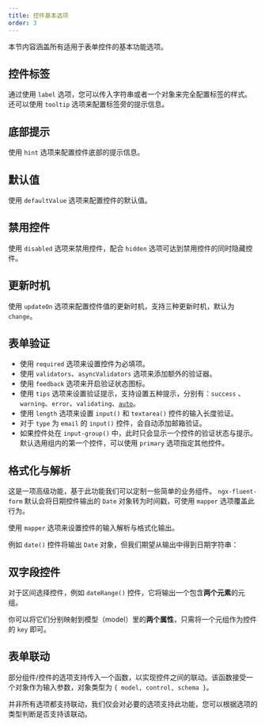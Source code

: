 ```yaml
---
title: 控件基本选项
order: 3
---
```


本节内容涵盖所有适用于表单控件的基本功能选项。

## 控件标签

通过使用 `label` 选项，您可以传入字符串或者一个对象来完全配置标签的样式。还可以使用 `tooltip` 选项来配置标签旁的提示信息。

<example name="fluent-form-control-label-example" />

## 底部提示

使用 `hint` 选项来配置控件底部的提示信息。

<example name="fluent-form-control-hint-example" />

## 默认值

使用 `defaultValue` 选项来配置控件的默认值。

<example name="fluent-form-control-default-value-example" />

## 禁用控件

使用 `disabled` 选项来禁用控件，配合 `hidden` 选项可达到禁用控件的同时隐藏控件。

<example name="fluent-form-control-disabled-example" />

## 更新时机

使用 `updateOn` 选项来配置控件值的更新时机，支持三种更新时机，默认为 `change`。

<example name="fluent-form-control-update-on-example" />

## 表单验证

- 使用 `required` 选项来设置控件为必填项。
- 使用 `validators`、`asyncValidators` 选项来添加额外的验证器。
- 使用 `feedback` 选项来开启验证状态图标。
- 使用 `tips` 选项来设置验证提示，支持设置五种提示，分别有：`success` 、`warning`、`error`、`validating`、[`auto`](https://ng.ant.design/components/form/zh#components-form-demo-auto-tips)。
- 使用 `length` 选项来设置 `input()` 和 `textarea()` 控件的输入长度验证。
- 对于 `type` 为 `email` 的 `input()` 控件，会自动添加邮箱验证。
- 如果控件处在 `input-group()` 中，此时只会显示一个控件的验证状态与提示。默认选用组内的第一个控件，可以使用 `primary` 选项指定其他控件。

<example name="fluent-form-form-validation-example" />

## 格式化与解析

<alert type="info">这是一项高级功能，基于此功能我们可以定制一些简单的业务组件。</alert>
<alert type="warning">`ngx-fluent-form` 默认会将日期控件输出的 `Date` 对象转为时间戳，可使用 `mapper` 选项覆盖此行为。</alert>

使用 `mapper` 选项来设置控件的输入解析与格式化输出。

例如 `date()` 控件将输出 `Date` 对象，但我们期望从输出中得到日期字符串：

<example name="fluent-form-control-mapper-example" />

## 双字段控件

对于区间选择控件，例如 `dateRange()` 控件，它将输出一个包含**两个元素**的元组。

你可以将它们分别映射到模型（model）里的**两个属性**，只需将一个元组作为控件的 `key` 即可。

<example name="fluent-form-control-double-key-example" />

## 表单联动

部分组件/控件的选项支持传入一个函数，以实现控件之间的联动。该函数接受一个对象作为输入参数，对象类型为 `{ model, control, schema }`。

并非所有选项都支持联动，我们仅会对必要的选项支持此功能，您可以根据选项的类型判断是否支持该联动。

<example name="fluent-form-control-linkage-example" />
